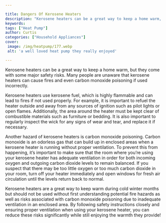 ```yaml
---

title: Dangers Of Kerosene Heaters
description: "Kerosene heaters can be a great way to keep a home warm, but they come with some major safety risks. Many people are unaware that ...learn more about it now"
keywords: 
tags: ["Heat Pump"]
author: Curtis
categories: ["Household Appliances"]
cover: 
 image: /img/heatpump/177.webp
 alt: 'a well loved heat pump they really enjoyed'

---
```


Kerosene heaters can be a great way to keep a home warm, but they come with some major safety risks. Many people are unaware that kerosene heaters can cause fires and even carbon monoxide poisoning if used incorrectly.

Kerosene heaters use kerosene fuel, which is highly flammable and can lead to fires if not used properly. For example, it is important to refuel the heater outside and away from any sources of ignition such as pilot lights or open flames. Additionally, the area around the heater must be kept clear of combustible materials such as furniture or bedding. It is also important to regularly inspect the wick for any signs of wear and tear, and replace it if necessary.

Another hazard of kerosene heaters is carbon monoxide poisoning. Carbon monoxide is an odorless gas that can build up in enclosed areas when a kerosene heater is running without proper ventilation. To prevent this from happening, it’s important to make sure that the room where you’re using your kerosene heater has adequate ventilation in order for both incoming oxygen and outgoing carbon dioxide levels to remain balanced. If you suspect that there may be too little oxygen or too much carbon dioxide in your room, turn off your heater immediately and open windows for fresh air circulation until the levels return back to normal.

Kerosene heaters are a great way to keep warm during cold winter months but should not be used without first understanding potential fire hazards as well as risks associated with carbon monoxide poisoning due to inadequate ventilation in an enclosed area. By following safety instructions closely and ensuring proper ventilation when using your kerosene heater, you can reduce these risks significantly while still enjoying the warmth they provide!
